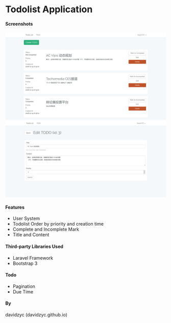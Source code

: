 # Todolist Application

#### Screenshots
![](main.png)
![](edit.png)

#### Features
- User System
- Todolist Order by priority and creation time
- Complete and Incomplete Mark
- Title and Content

#### Third-party Libraries Used
- Laravel Framework
- Bootstrap 3

#### Todo
- Pagination
- Due Time

#### By
davidzyc (davidzyc.github.io)
